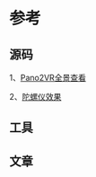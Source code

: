 # 参考

## 源码
1、[Pano2VR全景查看](http://ggnome.com/pano2vr)

2、[陀螺仪效果](http://matthew.wagerfield.com/parallax/)

## 工具

## 文章

## 
